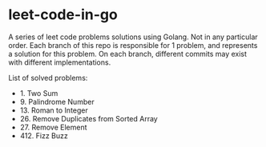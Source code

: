# leet-code-in-go
A series of leet code problems solutions using Golang. Not in any particular order.
Each branch of this repo is responsible for 1 problem, and represents a solution for this problem.
On each branch, different commits may exist with different implementations.

List of solved problems:

- 1\. Two Sum
- 9\. Palindrome Number
- 13\. Roman to Integer
- 26\. Remove Duplicates from Sorted Array
- 27\. Remove Element
- 412\. Fizz Buzz
